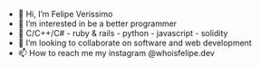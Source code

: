 - 👋 Hi, I’m Felipe Verissimo
- 👀 I’m interested in be a better programmer
- 🌱 C/C++/C# - ruby & rails - python - javascript - solidity
- 💞️ I’m looking to collaborate on software and web development
- 📫 How to reach me my instagram @whoisfelipe.dev

<!---
Felbrou/Felbrou is a ✨ special ✨ repository because its `README.md` (this file) appears on your GitHub profile.
You can click the Preview link to take a look at your changes.
--->
